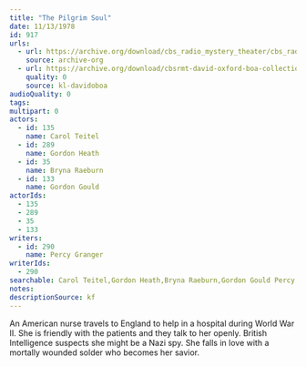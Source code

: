 ```yaml
---
title: "The Pilgrim Soul"
date: 11/13/1978
id: 917
urls: 
  - url: https://archive.org/download/cbs_radio_mystery_theater/cbs_radio_mystery_theater-0901-0950.zip/cbs_radio_mystery_theater-0901-0950%2Fcbsrmt_0917_the_pilgrim_soul.mp3
    source: archive-org
  - url: https://archive.org/download/cbsrmt-david-oxford-boa-collection/CBSRMT-781113-0917-The-Pilgrim-Soul-(128-44)_WBBM-JE-{BoA}.mp3
    quality: 0
    source: kl-davidoboa
audioQuality: 0
tags: 
multipart: 0
actors:  
  - id: 135
    name: Carol Teitel  
  - id: 289
    name: Gordon Heath  
  - id: 35
    name: Bryna Raeburn  
  - id: 133
    name: Gordon Gould
actorIds:  
  - 135  
  - 289  
  - 35  
  - 133
writers:  
  - id: 290
    name: Percy Granger
writerIds:  
  - 290
searchable: Carol Teitel,Gordon Heath,Bryna Raeburn,Gordon Gould Percy Granger
notes: 
descriptionSource: kf
---
```

An American nurse travels to England to help in a hospital during World War II. She is friendly with the patients and they talk to her openly. British Intelligence suspects she might be a Nazi spy. She falls in love with a mortally wounded solder who becomes her savior.
